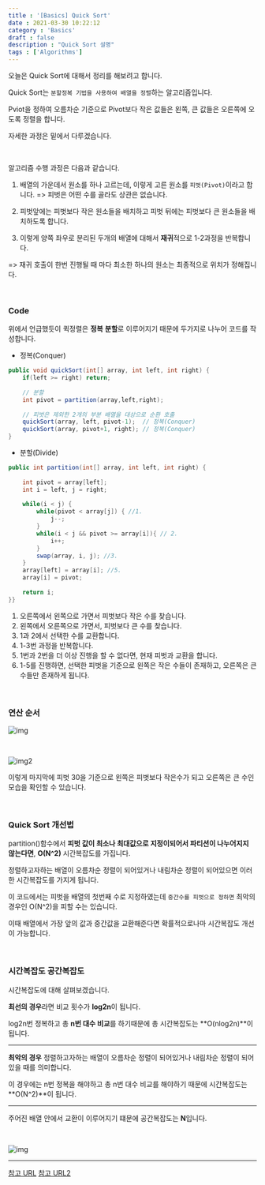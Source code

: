 ```yaml
---
title : '[Basics] Quick Sort'
date : 2021-03-30 10:22:12
category : 'Basics'
draft : false
description : "Quick Sort 설명"
tags : ['Algorithms']
---
```


오늘은 Quick Sort에 대해서 정리를 해보려고 합니다.

Quick Sort는 `분할정복 기법을 사용하여 배열을 정렬`하는 알고리즘입니다.

Pviot을 정하여 오름차순 기준으로 Pivot보다 작은 값들은 왼쪽, 큰 값들은 오른쪽에 오도록 정렬을 합니다.

자세한 과정은 밑에서 다루겠습니다.

<br/>

알고리즘 수행 과정은 다음과 같습니다.

1. 배열의 가운데서 원소를 하나 고르는데, 이렇게 고른 원소를 `피벗(Pivot)`이라고 합니다.
=> 피벗은 어떤 수를 골라도 상관은 없습니다.

2. 피벗앞에는 피벗보다 작은 원소들을 배치하고 피벗 뒤에는 피벗보다 큰 원소들을 배치하도록 합니다. 
3. 이렇게 양쪽 좌우로 분리된 두개의 배열에 대해서 **재귀**적으로 1-2과정을 반복합니다.

=> 재귀 호출이 한번 진행될 때 마다 최소한 하나의 원소는 최종적으로 위치가 정해집니다.


<br/>

### Code

위에서 언급했듯이 퀵정렬은 **정복** **분할**로 이루어지기 때문에 두가지로 나누어 코드를 작성합니다.

* 정복(Conquer)

```java
public void quickSort(int[] array, int left, int right) {
    if(left >= right) return;
    
    // 분할 
    int pivot = partition(array,left,right); 
    
    // 피벗은 제외한 2개의 부분 배열을 대상으로 순환 호출
    quickSort(array, left, pivot-1);  // 정복(Conquer)
    quickSort(array, pivot+1, right); // 정복(Conquer)
}

```

* 분할(Divide)

```java
public int partition(int[] array, int left, int right) {
    
    int pivot = array[left]; 
    int i = left, j = right;
    
    while(i < j) {
        while(pivot < array[j]) { //1.
            j--;
        }
        while(i < j && pivot >= array[i]){ // 2.
            i++;
        }
        swap(array, i, j); //3.
    }
    array[left] = array[i]; //5.
    array[i] = pivot;
    
    return i;
}}

```



1. 오른쪽에서 왼쪽으로 가면서 피벗보다 작은 수를 찾습니다.
2. 왼쪽에서 오른쪽으로 가면서, 피벗보다 큰 수를 찾습니다.
3. 1과 2에서 선택한 수를 교환합니다.
4. 1-3번 과정을 반복합니다.
5. 1번과 2번을 더 이상 진행을 할 수 없다면, 현재 피벗과 교환을 합니다.
6. 1-5를 진행하면, 선택한 피벗을 기준으로 왼쪽은 작은 수들이 존재하고, 오른쪽은 큰수들만 존재하게 됩니다.

<br/>

### 연산 순서

![img](https://t1.daumcdn.net/cfile/tistory/999E373A5ACB53AE07)

<br/>

![img2](https://t1.daumcdn.net/cfile/tistory/99AD09415ACB54170D)

이렇게 마지막에 피벗 30을 기준으로 왼쪽은 피벗보다 작은수가 되고 오른쪽은 큰 수인 모습을 확인할 수 있습니다.

<br/>

### Quick Sort 개선법

partition()함수에서 **피벗 값이 최소나 최대값으로 지정이되어서 파티션이 나누어지지 않는다면**, **O(N^2)** 시간복잡도를 가집니다.

정렬하고자하는 배열이 오름차순 정렬이 되어있거나 내림차순 정렬이 되어있으면 이러한 시간복잡도를 가지게 됩니다. 

이 코드에서는 피벗을 배열의 첫번째 수로 지정하였는데 `중간수를 피벗으로 정하면` 최악의 경우인 O(N^2)을 피할 수는 있습니다.

이때 배열에서 가장 앞의 값과 중간값을 교환해준다면 확률적으로나마 시간복잡도 개선이 가능합니다.

<br/>

### 시간복잡도 공간복잡도

시간복잡도에 대해 살펴보겠습니다.

**최선의 경우**라면 비교 횟수가 **log2n**이 됩니다.

log2n번 정복하고 총 **n번 대수 비교**를 하기때문에 총 시간복잡도는 **O(nlog2n)**이 됩니다.

---

**최악의 경우** 정렬하고자하는 배열이 오름차순 정렬이 되어있거나 내림차순 정렬이 되어있을 때를 의미합니다.

이 경우에는 n번 정복을 해야하고 총 n번 대수 비교를 해야하기 때문에 시간복잡도는 **O(N^2)**이 됩니다.

---

주어진 배열 안에서 교환이 이루어지기 떄문에 공간복잡도는 **N**입니다.

<br/>

![img](https://github.com/GimunLee/tech-refrigerator/raw/master/Algorithm/resources/quick-sort-001.gif)

---

[참고 URL](https://gyoogle.dev/blog/algorithm/Quick%20Sort.html)
[참고 URL2](https://mygumi.tistory.com/308)